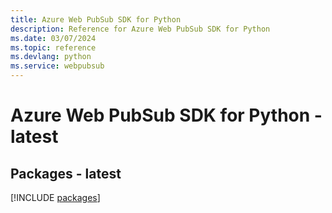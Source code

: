 ```yaml
---
title: Azure Web PubSub SDK for Python
description: Reference for Azure Web PubSub SDK for Python
ms.date: 03/07/2024
ms.topic: reference
ms.devlang: python
ms.service: webpubsub
---
```

# Azure Web PubSub SDK for Python - latest
## Packages - latest
[!INCLUDE [packages](web-pubsub-index.md)]
